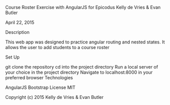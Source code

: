Course Roster Exercise with AngularJS for Epicodus
Kelly de Vries & Evan Butler

April 22, 2015

Description

This web app was designed to practice angular routing and nested states. It allows the user to add students to a course roster

Set Up

git clone the repository
cd into the project directory
Run a local server of your choice in the project directory
Navigate to localhost:8000 in your preferred browser
Technologies

AngularJS
Bootstrap
License MIT

Copyright (c) 2015 Kelly de Vries & Evan Butler
